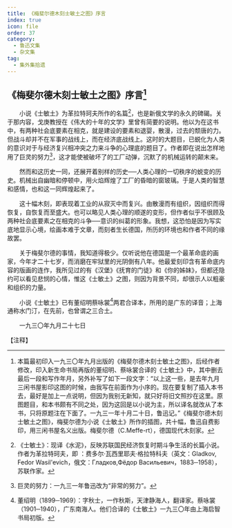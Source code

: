 ```yaml
---
title: 《梅斐尔德木刻士敏土之图》序言
index: true
icon: file
order: 37
category:
  - 鲁迅文集
  - 杂文集
tag:  
  - 集外集拾遗
---
```


## 《梅斐尔德木刻士敏土之图》序言[^①]

　　小说《士敏土》为革拉特珂夫所作的名篇[^②]，也是新俄文学的永久的碑碣。关于那内容，戈庚教授在《伟大的十年的文学》里曾有简要的说明。他以为在这书中，有两种社会底要素在相克，就是建设的要素和退婴，散漫，过去的颓唐的力。但战斗却并不在军事的战线上，而在经济底战线上。这时的大题目，已蜕化为人类的意识对于与经济复兴相冲突之力来斗争的心理底的题目了。作者即在说出怎样地用了巨灵的努力[^③]，这才能使被破坏了的工厂动弹，沉默了的机械运转的颠末来。

　　然而和这历史一同，还展开着别样的历史──人类心理的一切秩序的蜕变的历史。机械出自幽暗和停顿中，用火焰辉煌了工厂的昏暗的窗玻璃。于是人类的智慧和感情，也和这一同辉煌起来了。

　　这十幅木刻，即表现着工业的从寂灭中而复兴。由散漫而有组织，因组织而得恢复，自恢复而至盛大。也可以略见人类心理的顺遂的变形，但作者似乎不很顾及两种社会底要素之在相克的斗争──意识的纠葛的形象。我想，这恐怕是因为写实底地显示心境，绘画本难于文章，而刻者生长德国，所历的环境也和作者不同的缘故罢。

　　关于梅斐尔德的事情，我知道得极少。仅听说他在德国是一个最革命底的画家，今年才二十七岁，而消磨在牢狱里的光阴倒有八年。他最爱刻印含有革命底内容的版画的连作，我所见过的有《汉堡》《抚育的门徒》和《你的姊妹》，但都还隐约可以看见悲悯的心情，惟这《士敏土》之图，则因为背景不同，却很示人以粗豪和组织的力量。

　　小说《士敏土》已有董绍明蔡咏裳[^④]两君合译本，所用的是广东的译音；上海通称水门汀，在先前，也曾谓之三合土。

　　一九三〇年九月二十七日

【注释】

[^①]: 本篇最初印入一九三〇年九月出版的《梅斐尔德木刻士敏土之图》，后经作者修改，印入新生命书局再版的董绍明、蔡咏裳合译的《士敏土》中，其中删去最后一段和写作年月，另外补写了如下一段文字：“以上这一些，是去年九月三闲书屋影印这图的时候，由我写在前面作为小序的。现在要复制了插入本书去，最好是加上一点说明，但因为我别无新知，就只好将旧文照抄在这里。原图题目，和本书颇有不同之处，因为这回是以小说为主，所以译名就改从了本书，只将原题注在下面了。一九三一年十月二十日，鲁迅记。”《梅斐尔德木刻士敏土之图》，梅斐尔德为小说《士敏土》所作的插图，共十幅，鲁迅自费影印，用三闲书屋名义出版。梅斐尔德（C.Meffe-rt），德国现代木刻家。

[^②]: 《士敏土》：现译《水泥》，反映苏联国民经济恢复时期斗争生活的长篇小说。作者为革拉特珂夫，即 ：费多尔·瓦西里耶夫·格拉特科夫（英文：Gladkov, Fedor Wasil'evich，俄文：Гладков,Фёдор Васильевич，1883─1958），苏联作家。

[^③]: 巨灵的努力：一九三一年鲁迅改为“非常的努力”。

[^④]: 董绍明（1899─1969）：字秋士，一作秋斯，天津静海人，翻译家。蔡咏裳（1901─1940），广东南海人。他们合译的《士敏土》一九三〇年由上海启智书局初版。
